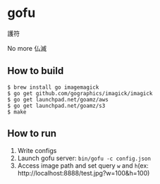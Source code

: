 # gofu

護符

No more 仏滅

## How to build

```
$ brew install go imagemagick
$ go get github.com/gographics/imagick/imagick
$ go get launchpad.net/goamz/aws
$ go get launchpad.net/goamz/s3
$ make
```

## How to run

1. Write configs
2. Launch gofu server: `bin/gofu -c config.json`
3. Access image path and set query `w` and `h`(ex: http://localhost:8888/test.jpg?w=100&h=100)
